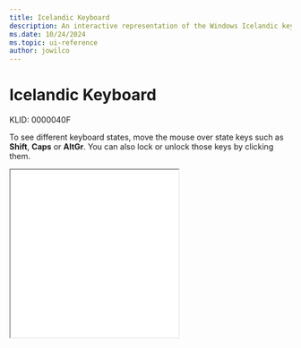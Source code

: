 ```yaml
---
title: Icelandic Keyboard
description: An interactive representation of the Windows Icelandic keyboard. To see different keyboard states, click or move the mouse over the state keys.
ms.date: 10/24/2024
ms.topic: ui-reference
author: jowilco
---
```


# Icelandic Keyboard

KLID: 0000040F

To see different keyboard states, move the mouse over state keys such as **Shift**, **Caps** or **AltGr**. You can also lock or unlock those keys by clicking them.

<iframe src="kbdic.html" height="300"></iframe>
